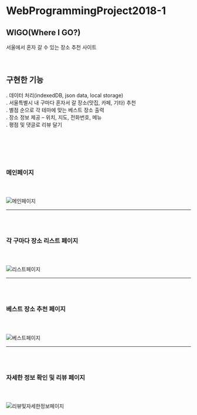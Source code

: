 # WebProgrammingProject2018-1

## WIGO(Where I GO?)
서울에서 혼자 갈 수 있는 장소 추천 사이트
<br><br><br>
## 구현한 기능
. 데이터 처리(indexedDB, json data, local storage)<br>
. 서울특별시 내 구마다 혼자서 갈 장소(맛집, 카페, 기타) 추천<br>
. 별점 순으로 각 테마에 맞는 베스트 장소 출력<br>
. 장소 정보 제공 – 위치, 지도, 전화번호, 메뉴<br>
. 평점 및 댓글로 리뷰 달기<br>
<br><br><br>
<br><br>
### 메인페이지<br><br><br>

![메인페이지](https://blogfiles.pstatic.net/MjAxODA3MDlfMTk1/MDAxNTMxMTQ2MzAwNTcw.-6w5FrHctl5nff5nzi-NwGKGmkFFk2fEMrzSSdTDeoog.cmY6Id-eZJXV99Wyc0Sq0BLng7KSVJJ2ZgJIdTOd71Yg.PNG.qkrgy1206/MainPage.png)

---
<br><br>
### 각 구마다 장소 리스트 페이지<br><br><br>

![리스트페이지](https://blogfiles.pstatic.net/MjAxODA3MDlfMzAw/MDAxNTMxMTQ2Mjk4MzE2.tdYGST8t_KJ8gZy08x-4ikI1m8eLWMkGsL33xI-TDZYg.C32_3L0oRmQH7biPwWNxwXXU9lTnlcu_pJmbDg7XPLog.PNG.qkrgy1206/CafeListPage_%EC%84%B1%EB%8F%99%EA%B5%AC.png)

---
<br><br>
### 베스트 장소 추천 페이지<br><br><br>

![베스트페이지](https://blogfiles.pstatic.net/MjAxODA3MDlfODIg/MDAxNTMxMTQ2MzAwNTc1.USiHu07MGdIVelpblYLi8UbIegZufMSNMo4v9s21QUog.SLCVTJzCzkGtIcL8z2ufP4xq1F-c6bU1Q7g_vn5JuOkg.PNG.qkrgy1206/BestPlacePage.png)

---
<br><br>
### 자세한 정보 확인 및 리뷰 페이지<br><br><br>

![리뷰및자세한정보페이지](https://blogfiles.pstatic.net/MjAxODA3MDlfMTky/MDAxNTMxMTQ2MzA2MjI0.839Q3h0V9gaE-tNGNuuRvMXgQuoDnRYcpu_SNw5hPjgg.NDfQ4AAZb5EIaDF87IjZYkIfTwE5MfSsvqxJgZuU68Ug.PNG.qkrgy1206/Infromation_%EC%84%B1%EB%B6%81%EA%B5%AC.png)

